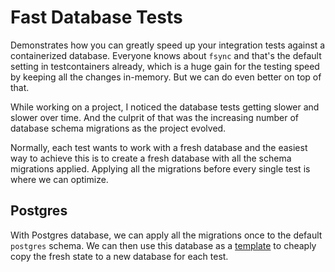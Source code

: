 # Fast Database Tests

Demonstrates how you can greatly speed up your integration tests against a containerized database.
Everyone knows about `fsync` and that's the default setting in testcontainers already, which is 
a huge gain for the testing speed by keeping all the changes in-memory. 
But we can do even better on top of that.

While working on a project, I noticed the database tests getting slower and slower over time.
And the culprit of that was the increasing number of database schema migrations as the project evolved.

Normally, each test wants to work with a fresh database and the easiest way to 
achieve this is to create a fresh database with all the schema migrations applied.
Applying all the migrations before every single test is where we can optimize.

## Postgres

With Postgres database, we can apply all the migrations once to the default `postgres` schema.
We can then use this database as a [template](https://www.postgresql.org/docs/current/manage-ag-templatedbs.html)
to cheaply copy the fresh state to a new database for each test.